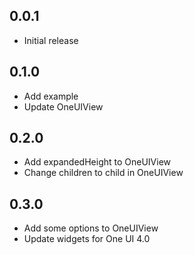 ## 0.0.1

* Initial release

## 0.1.0

* Add example
* Update OneUIView

## 0.2.0

* Add expandedHeight to OneUIView
* Change children to child in OneUIView

## 0.3.0

* Add some options to OneUIView
* Update widgets for One UI 4.0
